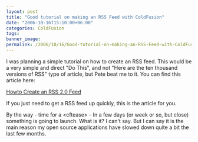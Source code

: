 ```yaml
---
layout: post
title: "Good tutorial on making an RSS Feed with ColdFusion"
date: "2006-10-16T15:10:00+06:00"
categories: ColdFusion 
tags: 
banner_image: 
permalink: /2006/10/16/Good-tutorial-on-making-an-RSS-Feed-with-ColdFusion
---
```


I was planning a simple tutorial on how to create an RSS feed. This would be a very simple and direct "Do This", and not "Here are the ten thousand versions of RSS" type of article, but Pete beat me to it. You can find this article here:

<a href="http://www.petefreitag.com/item/465.cfm">Howto Create an RSS 2.0 Feed</a>

If you just need to get a RSS feed up quickly, this is the article for you. 

By the way - time for a &lt;cftease&gt; - In a few days (or week or so, but close) something is going to launch. What is it? I can't say. But I can say it is the main reason my open source applications have slowed down quite a bit the last few months.